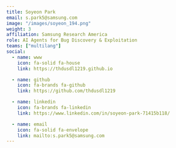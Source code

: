 ```yaml
---
title: Soyeon Park
email: s.park5@samsung.com
image: "/images/soyeon_194.png"
weight: 3
affiliation: Samsung Research America
role: AI Agents for Bug Discovery & Exploitation
teams: ["multilang"]
social:
  - name: www
    icon: fa-solid fa-house
    link: https://thdusdl1219.github.io

  - name: github
    icon: fa-brands fa-github
    link: https://github.com/thdusdl1219

  - name: linkedin
    icon: fa-brands fa-linkedin
    link: https://www.linkedin.com/in/soyeon-park-71415b118/

  - name: email
    icon: fa-solid fa-envelope
    link: mailto:s.park5@samsung.com
---
```

